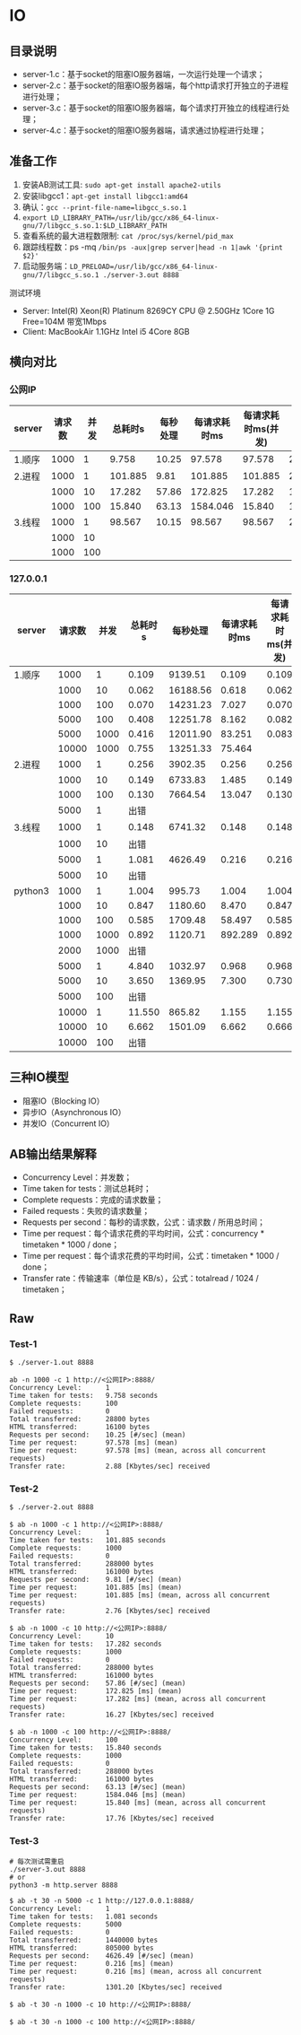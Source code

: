 # IO

## 目录说明

- server-1.c：基于socket的阻塞IO服务器端，一次运行处理一个请求；
- server-2.c：基于socket的阻塞IO服务器端，每个http请求打开独立的子进程进行处理；
- server-3.c：基于socket的阻塞IO服务器端，每个请求打开独立的线程进行处理；
- server-4.c：基于socket的阻塞IO服务器端，请求通过协程进行处理；

## 准备工作

1. 安装AB测试工具: `sudo apt-get install apache2-utils`
2. 安装libgcc1：`apt-get install libgcc1:amd64`
3. 确认：`gcc --print-file-name=libgcc_s.so.1`
4. `export LD_LIBRARY_PATH=/usr/lib/gcc/x86_64-linux-gnu/7/libgcc_s.so.1:$LD_LIBRARY_PATH`
5. 查看系统的最大进程数限制: `cat /proc/sys/kernel/pid_max`
6. 跟踪线程数：ps -mq `/bin/ps -aux|grep server|head -n 1|awk '{print $2}'`
7. 启动服务端：`LD_PRELOAD=/usr/lib/gcc/x86_64-linux-gnu/7/libgcc_s.so.1 ./server-3.out 8888`

测试环境

- Server: Intel(R) Xeon(R) Platinum 8269CY CPU @ 2.50GHz 1Core 1G Free=104M 带宽1Mbps
- Client: MacBookAir 1.1GHz Intel i5 4Core 8GB

## 横向对比

### 公网IP

| server | 请求数  | 并发  | 总耗时s    | 每秒处理  | 每请求耗时ms  | 每请求耗时ms(并发) | 速率KB/s |
| ------ | ---- | --- | ------- | ----- | -------- | ----------- | ------ |
| 1.顺序   | 1000 | 1   | 9.758   | 10.25 | 97.578   | 97.578      | 2.88   |
| 2.进程   | 1000 | 1   | 101.885 | 9.81  | 101.885  | 101.885     | 2.76   |
|        | 1000 | 10  | 17.282  | 57.86 | 172.825  | 17.282      | 16.27  |
|        | 1000 | 100 | 15.840  | 63.13 | 1584.046 | 15.840      | 17.76  |
| 3.线程   | 1000 | 1   | 98.567  | 10.15 | 98.567   | 98.567      | 2.85   |
|        | 1000 | 10  |         |       |          |             |        |
|        | 1000 | 100 |         |       |          |             |        |

### 127.0.0.1


| server  | 请求数   | 并发   | 总耗时s   | 每秒处理     | 每请求耗时ms | 每请求耗时ms(并发) | 速率KB/s  |
| ------- | ----- | ---- | ------ | -------- | ------- | ----------- | ------- |
| 1.顺序    | 1000  | 1    | 0.109  | 9139.51  | 0.109   | 0.109       | 2570.49 |
|         | 1000  | 10   | 0.062  | 16188.56 | 0.618   | 0.062       | 4553.03 |
|         | 1000  | 100  | 0.070  | 14231.23 | 7.027   | 0.070       | 4002.53 |
|         | 5000  | 100  | 0.408  | 12251.78 | 8.162   | 0.082       | 3445.81 |
|         | 5000  | 1000 | 0.416  | 12011.90 | 83.251  | 0.083       | 3378.35 |
|         | 10000 | 1000 | 0.755  | 13251.33 | 75.464  |             | 3726.94 |
| 2.进程    | 1000  | 1    | 0.256  | 3902.35  | 0.256   | 0.256       | 1097.54 |
|         | 1000  | 10   | 0.149  | 6733.83  | 1.485   | 0.149       | 1893.89 |
|         | 1000  | 100  | 0.130  | 7664.54  | 13.047  | 0.130       | 2155.65 |
|         | 5000  | 1    | 出错     |          |         |             |         |
| 3.线程    | 1000  | 1    | 0.148  | 6741.32  | 0.148   | 0.148       | 1895.99 |
|         | 1000  | 10   | 出错     |          |         |             |         |
|         | 5000  | 1    | 1.081  | 4626.49  | 0.216   | 0.216       | 1301.20 |
|         | 5000  | 10   | 出错     |          |         |             |         |
| python3 | 1000  | 1    | 1.004  | 995.73   | 1.004   | 1.004       | 1304.95 |
|         | 1000  | 10   | 0.847  | 1180.60  | 8.470   | 0.847       | 1547.23 |
|         | 1000  | 100  | 0.585  | 1709.48  | 58.497  | 0.585       | 2240.35 |
|         | 1000  | 1000 | 0.892  | 1120.71  | 892.289 | 0.892       | 1468.75 |
|         | 2000  | 1000 | 出错     |          |         |             |         |
|         | 5000  | 1    | 4.840  | 1032.97  | 0.968   | 0.968       | 1353.76 |
|         | 5000  | 10   | 3.650  | 1369.95  | 7.300   | 0.730       | 1795.38 |
|         | 5000  | 100  | 出错     |          |         |             |         |
|         | 10000 | 1    | 11.550 | 865.82   | 1.155   | 1.155       | 1134.69 |
|         | 10000 | 10   | 6.662  | 1501.09  | 6.662   | 0.666       | 1967.25 |
|         | 10000 | 100  | 出错     |          |         |             |         |



## 三种IO模型

- 阻塞IO（Blocking IO）
- 异步IO（Asynchronous IO）
- 并发IO（Concurrent IO）

## AB输出结果解释

- Concurrency Level：并发数；
- Time taken for tests：测试总耗时；
- Complete requests：完成的请求数量；
- Failed requests：失败的请求数量；
- Requests per second：每秒的请求数，公式：请求数 / 所用总时间；
- Time per request：每个请求花费的平均时间，公式：concurrency * timetaken * 1000 / done；
- Time per request：每个请求花费的平均时间，公式：timetaken * 1000 / done；
- Transfer rate：传输速率（单位是 KB/s），公式：totalread / 1024 / timetaken；

## Raw

### Test-1

```
$ ./server-1.out 8888
```

```
ab -n 1000 -c 1 http://<公网IP>:8888/
Concurrency Level:      1
Time taken for tests:   9.758 seconds
Complete requests:      100
Failed requests:        0
Total transferred:      28800 bytes
HTML transferred:       16100 bytes
Requests per second:    10.25 [#/sec] (mean)
Time per request:       97.578 [ms] (mean)
Time per request:       97.578 [ms] (mean, across all concurrent requests)
Transfer rate:          2.88 [Kbytes/sec] received
```

### Test-2

```
$ ./server-2.out 8888
```

```
$ ab -n 1000 -c 1 http://<公网IP>:8888/
Concurrency Level:      1
Time taken for tests:   101.885 seconds
Complete requests:      1000
Failed requests:        0
Total transferred:      288000 bytes
HTML transferred:       161000 bytes
Requests per second:    9.81 [#/sec] (mean)
Time per request:       101.885 [ms] (mean)
Time per request:       101.885 [ms] (mean, across all concurrent requests)
Transfer rate:          2.76 [Kbytes/sec] received
```

```
$ ab -n 1000 -c 10 http://<公网IP>:8888/
Concurrency Level:      10
Time taken for tests:   17.282 seconds
Complete requests:      1000
Failed requests:        0
Total transferred:      288000 bytes
HTML transferred:       161000 bytes
Requests per second:    57.86 [#/sec] (mean)
Time per request:       172.825 [ms] (mean)
Time per request:       17.282 [ms] (mean, across all concurrent requests)
Transfer rate:          16.27 [Kbytes/sec] received
```

```
$ ab -n 1000 -c 100 http://<公网IP>:8888/
Concurrency Level:      100
Time taken for tests:   15.840 seconds
Complete requests:      1000
Failed requests:        0
Total transferred:      288000 bytes
HTML transferred:       161000 bytes
Requests per second:    63.13 [#/sec] (mean)
Time per request:       1584.046 [ms] (mean)
Time per request:       15.840 [ms] (mean, across all concurrent requests)
Transfer rate:          17.76 [Kbytes/sec] received
```

### Test-3

```
# 每次测试需重启
./server-3.out 8888
# or
python3 -m http.server 8888
```

```
$ ab -t 30 -n 5000 -c 1 http://127.0.0.1:8888/
Concurrency Level:      1
Time taken for tests:   1.081 seconds
Complete requests:      5000
Failed requests:        0
Total transferred:      1440000 bytes
HTML transferred:       805000 bytes
Requests per second:    4626.49 [#/sec] (mean)
Time per request:       0.216 [ms] (mean)
Time per request:       0.216 [ms] (mean, across all concurrent requests)
Transfer rate:          1301.20 [Kbytes/sec] received
```

```
$ ab -t 30 -n 1000 -c 10 http://<公网IP>:8888/

```

```
$ ab -t 30 -n 1000 -c 100 http://<公网IP>:8888/

```
